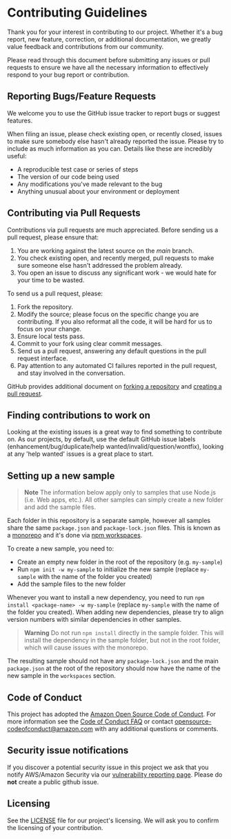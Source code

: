 # Contributing Guidelines

Thank you for your interest in contributing to our project. Whether it's a bug report, new
feature, correction, or additional documentation, we greatly value feedback and contributions
from our community.

Please read through this document before submitting any issues or pull requests to ensure we have
all the necessary information to effectively respond to your bug report or contribution.

## Reporting Bugs/Feature Requests

We welcome you to use the GitHub issue tracker to report bugs or suggest features.

When filing an issue, please check existing open, or recently closed, issues to make sure
somebody else hasn't already reported the issue. Please try to include as much information as you
can. Details like these are incredibly useful:

* A reproducible test case or series of steps
* The version of our code being used
* Any modifications you've made relevant to the bug
* Anything unusual about your environment or deployment

## Contributing via Pull Requests

Contributions via pull requests are much appreciated. Before sending us a pull request, please
ensure that:

1. You are working against the latest source on the *main* branch.
2. You check existing open, and recently merged, pull requests to make sure someone else hasn't
   addressed the problem already.
3. You open an issue to discuss any significant work - we would hate for your time to be wasted.

To send us a pull request, please:

1. Fork the repository.
2. Modify the source; please focus on the specific change you are contributing. If you also
   reformat all the code, it will be hard for us to focus on your change.
3. Ensure local tests pass.
4. Commit to your fork using clear commit messages.
5. Send us a pull request, answering any default questions in the pull request interface.
6. Pay attention to any automated CI failures reported in the pull request, and stay involved in
   the conversation.

GitHub provides additional document on [forking a
repository](https://help.github.com/articles/fork-a-repo/) and [creating a pull
request](https://help.github.com/articles/creating-a-pull-request/).

## Finding contributions to work on

Looking at the existing issues is a great way to find something to contribute on. As our
projects, by default, use the default GitHub issue labels (enhancement/bug/duplicate/help
wanted/invalid/question/wontfix), looking at any 'help wanted' issues is a great place to start.

## Setting up a new sample

> **Note**
> The information below apply only to samples that use Node.js (i.e. Web apps, etc.). All other
> samples can simply create a new folder and add the sample files.

Each folder in this repository is a separate sample, however all samples share the same
`package.json` and `package-lock.json` files. This is known as a [monorepo](https://en.wikipedia.org/wiki/Monorepo)
 and it's done via [npm workspaces](https://docs.npmjs.com/cli/v9/using-npm/workspaces?v=true).

To create a new sample, you need to:
- Create an empty new folder in the root of the repository (e.g. `my-sample`)
- Run `npm init -w my-sample` to initialize the new sample (replace `my-sample` with the name of
  the folder you created)
- Add the sample files to the new folder

Whenever you want to install a new dependency, you need to run `npm install <package-name> -w my-sample` (replace `my-sample` with the name of the folder you created). When adding new dependencies, please try to align version numbers with similar dependencies in other samples.

> **Warning**
> Do not run `npm install` directly in the sample folder. This will install the dependency in the
> sample folder, but not in the root folder, which will cause issues with the monorepo.

The resulting sample should not have any `package-lock.json` and the main `package.json` at the root of
the repository should now have the name of the new sample in the `workspaces` section.

## Code of Conduct

This project has adopted the [Amazon Open Source Code of
Conduct](https://aws.github.io/code-of-conduct). For more information see the [Code of Conduct
FAQ](https://aws.github.io/code-of-conduct-faq) or contact opensource-codeofconduct@amazon.com
with any additional questions or comments.

## Security issue notifications

If you discover a potential security issue in this project we ask that you notify AWS/Amazon
Security via our [vulnerability reporting
page](http://aws.amazon.com/security/vulnerability-reporting/). Please do **not** create a public
github issue.

## Licensing

See the [LICENSE](LICENSE) file for our project's licensing. We will ask you to confirm the
licensing of your contribution.
